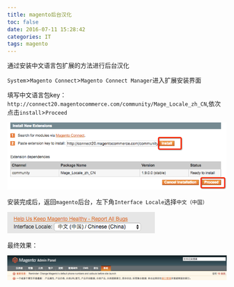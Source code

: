 ```yaml
---
title: magento后台汉化
toc: false
date: 2016-07-11 15:28:42
categories: IT
tags: magento
---
```




通过安装中文语言包扩展的方法进行后台汉化

<!--more-->

`System`>`Magento Connect`>`Magento Connect Manager`进入扩展安装界面

填写中文语言包key：`http://connect20.magentocommerce.com/community/Mage_Locale_zh_CN`,依次点击`install`>`Proceed`

![](magento-locale/1468222130207.png)

安装完成后，返回`magento`后台，左下角`Interface Locale`选择`中文（中国）`

![](magento-locale/1468222693785.png)

最终效果：

![](magento-locale/1468222311724.png)
